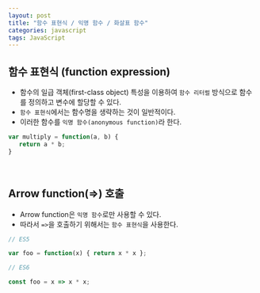 ```yaml
---
layout: post
title: "함수 표현식 / 익명 함수 / 화살표 함수"
categories: javascript
tags: JavaScript
---
```


## 함수 표현식 (function expression)

- 함수의 일급 객체(first-class object) 특성을 이용하여 `함수 리터럴` 방식으로 함수를 정의하고 변수에 할당할 수 있다.
- `함수 표현식`에서는 함수명을 생략하는 것이 일반적이다.
- 이러한 함수를 `익명 함수(anonymous function)`라 한다.

```javascript
var multiply = function(a, b) {
   return a * b;
}
```

<br>

## Arrow function(=>) 호출

- Arrow function은 `익명 함수`로만 사용할 수 있다.
- 따라서 `=>`을 호출하기 위해서는 `함수 표현식`을 사용한다.

```javascript
// ES5

var foo = function(x) { return x * x };
```

```javascript
// ES6

const foo = x => x * x;
```

